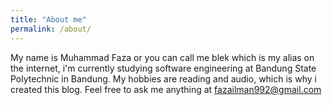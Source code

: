 ```yaml
---
title: "About me"
permalink: /about/
---
```


My name is Muhammad Faza or you can call me blek which is my alias on the internet, i'm currently studying software engineering at Bandung State Polytechnic in Bandung. My hobbies are reading and audio, which is why i created this blog. Feel free to ask me anything at fazailman992@gmail.com
